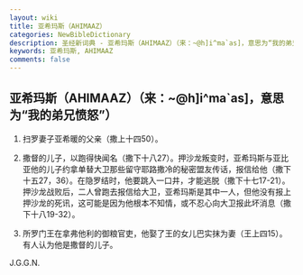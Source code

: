 ```yaml
---
layout: wiki
title: 亚希玛斯（AHIMAAZ）
categories: NewBibleDictionary
description: 圣经新词典 - 亚希玛斯（AHIMAAZ）（来：~@h]i^ma`as]，意思为“我的弟兄愤怒”）
keywords: 亚希玛斯, AHIMAAZ
comments: false
---
```


## 亚希玛斯（AHIMAAZ）（来：~@h]i^ma`as]，意思为“我的弟兄愤怒”）

1. 扫罗妻子亚希暖的父亲（撒上十四50）。

2. 撒督的儿子，以跑得快闻名（撒下十八27）。押沙龙叛变时，亚希玛斯与亚比亚他的儿子约拿单替大卫那些留守耶路撒冷的秘密盟友传话，报信给他（撒下十五27，36）。在隐罗结时，他要跳入一口井，才能逃脱（撒下十七17-21）。押沙龙战败后，二人曾跑去报信给大卫，亚希玛斯是其中一人，但他没有报上押沙龙的死讯，这可能是因为他根本不知情，或不忍心向大卫报此坏消息（撒下十八19-32）。

3. 所罗门王在拿弗他利的御粮官吏，他娶了王的女儿巴实抹为妻（王上四15）。有人认为他是撒督的儿子。

J.G.G.N.
